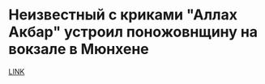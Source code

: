 # Неизвестный с криками "Аллах Акбар" устроил поножовнщину на вокзале в Мюнхене



[LINK](https://varlamov.ru/1709512.html)